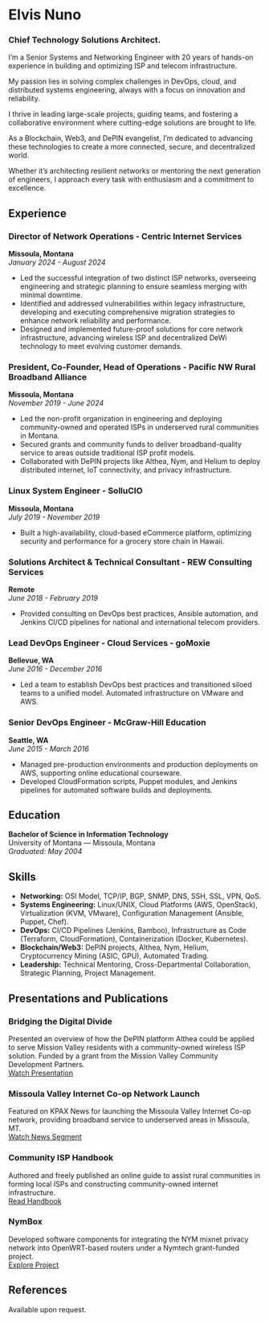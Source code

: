 # Elvis Nuno

### Chief Technology Solutions Architect.

I’m a Senior Systems and Networking Engineer with 20 years of hands-on experience in building and optimizing ISP and telecom infrastructure.

My passion lies in solving complex challenges in DevOps, cloud, and distributed systems engineering, always with a focus on innovation and reliability.

I thrive in leading large-scale projects, guiding teams, and fostering a collaborative environment where cutting-edge solutions are brought to life.

As a Blockchain, Web3, and DePIN evangelist, I’m dedicated to advancing these technologies to create a more connected, secure, and decentralized world.

Whether it’s architecting resilient networks or mentoring the next generation of engineers, I approach every task with enthusiasm and a commitment to excellence.

## Experience

### Director of Network Operations - Centric Internet Services
**Missoula, Montana**  
*January 2024 - August 2024*

- Led the successful integration of two distinct ISP networks, overseeing engineering and strategic planning to ensure seamless merging with minimal downtime.
- Identified and addressed vulnerabilities within legacy infrastructure, developing and executing comprehensive migration strategies to enhance network reliability and performance.
- Designed and implemented future-proof solutions for core network infrastructure, advancing wireless ISP and decentralized DeWi technology to meet evolving customer demands.

### President, Co-Founder, Head of Operations - Pacific NW Rural Broadband Alliance
**Missoula, Montana**  
*November 2019 - June 2024*

- Led the non-profit organization in engineering and deploying community-owned and operated ISPs in underserved rural communities in Montana.
- Secured grants and community funds to deliver broadband-quality service to areas outside traditional ISP profit models.
- Collaborated with DePIN projects like Althea, Nym, and Helium to deploy distributed internet, IoT connectivity, and privacy infrastructure.

### Linux System Engineer - SolluCIO
**Missoula, Montana**  
*July 2019 - November 2019*

- Built a high-availability, cloud-based eCommerce platform, optimizing security and performance for a grocery store chain in Hawaii.

### Solutions Architect & Technical Consultant - REW Consulting Services
**Remote**  
*June 2018 - February 2019*

- Provided consulting on DevOps best practices, Ansible automation, and Jenkins CI/CD pipelines for national and international telecom providers.

### Lead DevOps Engineer - Cloud Services - goMoxie
**Bellevue, WA**  
*June 2016 - December 2016*

- Led a team to establish DevOps best practices and transitioned siloed teams to a unified model. Automated infrastructure on VMware and AWS.

### Senior DevOps Engineer - McGraw-Hill Education
**Seattle, WA**  
*June 2015 - March 2016*

- Managed pre-production environments and production deployments on AWS, supporting online educational courseware.
- Developed CloudFormation scripts, Puppet modules, and Jenkins pipelines for automated software builds and deployments.

## Education

**Bachelor of Science in Information Technology**  
University of Montana — Missoula, Montana  
*Graduated: May 2004*

## Skills

- **Networking:** OSI Model, TCP/IP, BGP, SNMP, DNS, SSH, SSL, VPN, QoS.
- **Systems Engineering:** Linux/UNIX, Cloud Platforms (AWS, OpenStack), Virtualization (KVM, VMware), Configuration Management (Ansible, Puppet, Chef).
- **DevOps:** CI/CD Pipelines (Jenkins, Bamboo), Infrastructure as Code (Terraform, CloudFormation), Containerization (Docker, Kubernetes).
- **Blockchain/Web3:** DePIN projects, Althea, Nym, Helium, Cryptocurrency Mining (ASIC, GPU), Automated Trading.
- **Leadership:** Technical Mentoring, Cross-Departmental Collaboration, Strategic Planning, Project Management.


## Presentations and Publications

### Bridging the Digital Divide
Presented an overview of how the DePIN platform Althea could be applied to serve Mission Valley residents with a community-owned wireless ISP solution. Funded by a grant from the Mission Valley Community Development Partners.  
[Watch Presentation](https://www.youtube.com/watch?v=D0J-QLv0ZHA)

### Missoula Valley Internet Co-op Network Launch
Featured on KPAX News for launching the Missoula Valley Internet Co-op network, providing broadband service to underserved areas in Missoula, MT.  
[Watch News Segment](https://www.youtube.com/watch?v=FBwfHBQqZcs)

### Community ISP Handbook
Authored and freely published an online guide to assist rural communities in forming local ISPs and constructing community-owned internet infrastructure.  
[Read Handbook](https://bsi-mt.notion.site/9391097364e84f33968423a0b0a7a230)

### NymBox
Developed software components for integrating the NYM mixnet privacy network into OpenWRT-based routers under a Nymtech grant-funded project.  
[Explore Project](https://www.linkedin.com/in/elvis-nuno-5635914/overlay/experience/1568807918/multiple-media-viewer/?profileId=ACoAAADMHtsB5W_fBcoqhV7zQhcCbOoHZ7WzTqA&treasuryMediaId=1724191619126)

## References

Available upon request.